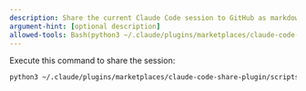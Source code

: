 ```yaml
---
description: Share the current Claude Code session to GitHub as markdown
argument-hint: [optional description]
allowed-tools: Bash(python3 ~/.claude/plugins/marketplaces/claude-code-share-plugin/scripts/share_session.py:*)
---
```


Execute this command to share the session:

```bash
python3 ~/.claude/plugins/marketplaces/claude-code-share-plugin/scripts/share_session.py $ARGUMENTS
```
